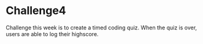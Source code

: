 # Challenge4

Challenge this week is to create a timed coding quiz. When the quiz is over, users are able to log their highscore.
